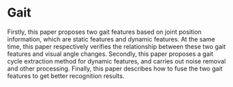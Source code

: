 # Gait
Firstly, this paper proposes two gait features based on joint position information, which are static features and dynamic features. At the same time, this paper respectively verifies the relationship between these two gait features and visual angle changes. Secondly, this paper proposes a gait cycle extraction method for dynamic features, and carries out noise removal and other processing. Finally, this paper describes how to fuse the two gait features to get better recognition results.
